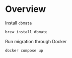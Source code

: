 # Overview

Install `dbmate`

```sh
brew install dbmate
```

Run migration through Docker

```sh
docker compose up
```
